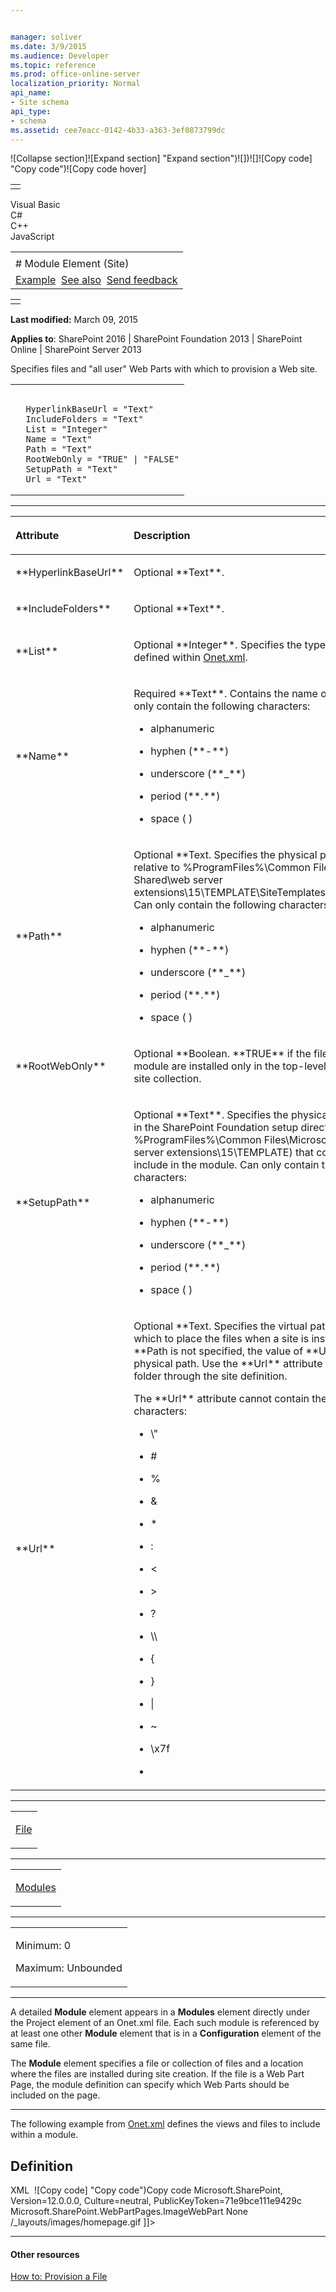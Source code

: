```yaml
---


manager: soliver
ms.date: 3/9/2015
ms.audience: Developer
ms.topic: reference
ms.prod: office-online-server
localization_priority: Normal
api_name:
- Site schema
api_type:
- schema
ms.assetid: cee7eacc-0142-4b33-a363-3ef0873799dc
---
```


![Collapse
section]![Expand
section] "Expand section")![]()![])![]![]()![Copy
code] "Copy code")![Copy code
hover]
<table>
<tbody>
<tr class="odd">
<td align="left"></td>
</tr>
</tbody>
</table>

Visual Basic  
C\#  
C++  
JavaScript  

<table>
<tbody>
<tr class="odd">
<td align="left"><span id="runningHeaderText"></span></td>
</tr>
<tr class="even">
<td align="left"># Module Element (Site)</td>
</tr>
<tr class="odd">
<td align="left"><a href="#exampleToggle">Example</a>  <a href="#seeAlsoToggle">See also</a>  <span id="headfeedbackarea" class="feedbackhead"><a href="javascript:SubmitFeedback(&#39;docthis@Microsoft.com&#39;,&#39;&#39;,&#39;&#39;,&#39;&#39;,&#39;1.0.18082.1225&#39;,&#39;%0\dThank%20you%20for%20your%20feedback.%20The%20developer%20writing%20teams%20use%20your%20feedback%20to%20improve%20documentation.%20While%20we%20are%20reviewing%20your%20feedback,%20we%20may%20send%20you%20e-mail%20to%20ask%20for%20clarification%20or%20feedback%20on%20a%20solution.%20We%20do%20not%20use%20your%20e-mail%20address%20for%20any%20other%20purpose%20and%20we%20delete%20it%20after%20we%20finish%20our%20review.%0\AFor%20further%20information%20about%20the%20privacy%20policies%20of%20Microsoft,%20please%20see%20http://privacy.microsoft.com/en-us/default.aspx.%0\A%0\d&#39;,&#39;Customer%20feedback&#39;);">Send feedback</a></span></td>
</tr>
</tbody>
</table>

<table>
<colgroup>
<col width="100%" />
</colgroup>
<tbody>
<tr class="odd">
<td align="left"></td>
</tr>
</tbody>
</table>

**Last modified:** March 09, 2015

**Applies to**: SharePoint 2016 | SharePoint Foundation 2013 |
SharePoint Online | SharePoint Server 2013

Specifies files and "all user" Web Parts with which to provision a Web
site.

<span codelanguage="other"></span>
<table>
<colgroup>
<col width="100%" />
</colgroup>
<tbody>
<tr class="odd">
<td align="left"><pre><code><Module>
  HyperlinkBaseUrl = "Text"
  IncludeFolders = "Text"
  List = "Integer"
  Name = "Text"
  Path = "Text"
  RootWebOnly = "TRUE" | "FALSE"
  SetupPath = "Text"
  Url = "Text"
</Module></code></pre></td>
</tr>
</tbody>
</table>


-----------------------------------------------------------------------------------------------------------------------------------------------------------------------------------------------

<table>
<colgroup>
<col width="50%" />
<col width="50%" />
</colgroup>
<thead>
<tr class="header">
<th align="left"><p>Attribute</p></th>
<th align="left"><p>Description</p></th>
</tr>
</thead>
<tbody>
<tr class="odd">
<td align="left"><p>**HyperlinkBaseUrl**</p></td>
<td align="left"><p>Optional **Text**.</p></td>
</tr>
<tr class="even">
<td align="left"><p>**IncludeFolders**</p></td>
<td align="left"><p>Optional **Text**.</p></td>
</tr>
<tr class="odd">
<td align="left"><p>**List**</p></td>
<td align="left"><p>Optional **Integer**. Specifies the type of list, which is defined within <a href="http://msdn.microsoft.com/library/b99d6657-d9ae-4135-a43c-c58cdfcdc6c1(Office.15).aspx">Onet.xml</a>.</p></td>
</tr>
<tr class="even">
<td align="left"><p>**Name**</p></td>
<td align="left"><p>Required **Text**. Contains the name of the file set. Can only contain the following characters:</p>
<ul>
<li><p>alphanumeric</p></li>
<li><p>hyphen (**-**)</p></li>
<li><p>underscore (**_**)</p></li>
<li><p>period (**.**)</p></li>
<li><p>space ( )</p></li>
</ul></td>
</tr>
<tr class="odd">
<td align="left"><p>**Path**</p></td>
<td align="left"><p>Optional **Text</span>. Specifies the physical path to the file set relative to %ProgramFiles%\Common Files\Microsoft Shared\web server extensions\15\TEMPLATE\SiteTemplates\<span class="placeholder">Site_Definition**. Can only contain the following characters:</p>
<ul>
<li><p>alphanumeric</p></li>
<li><p>hyphen (**-**)</p></li>
<li><p>underscore (**_**)</p></li>
<li><p>period (**.**)</p></li>
<li><p>space ( )</p></li>
</ul></td>
</tr>
<tr class="even">
<td align="left"><p>**RootWebOnly**</p></td>
<td align="left"><p>Optional **Boolean</span>. **TRUE** if the files specified in the module are installed only in the top-level Web site of the site collection.</p></td>
</tr>
<tr class="odd">
<td align="left"><p>**SetupPath**</p></td>
<td align="left"><p>Optional **Text**. Specifies the physical path to a folder in the SharePoint Foundation setup directory %ProgramFiles%\Common Files\Microsoft Shared\web server extensions\15\TEMPLATE) that contains a file to include in the module. Can only contain the following characters:</p>
<ul>
<li><p>alphanumeric</p></li>
<li><p>hyphen (**-**)</p></li>
<li><p>underscore (**_**)</p></li>
<li><p>period (**.**)</p></li>
<li><p>space ( )</p></li>
</ul></td>
</tr>
<tr class="even">
<td align="left"><p>**Url**</p></td>
<td align="left"><p>Optional **Text</span>. Specifies the virtual path of the folder in which to place the files when a site is instantiated. If **Path</span> is not specified, the value of **Url</span> is used for the physical path. Use the **Url** attribute to provision a folder through the site definition.</p>
<p>The **Url** attribute cannot contain the following characters:</p>
<ul>
<li><p>\"</p></li>
<li><p>#</p></li>
<li><p>%</p></li>
<li><p>&amp;</p></li>
<li><p>*</p></li>
<li><p>:</p></li>
<li><p><</p></li>
<li><p>></p></li>
<li><p>?</p></li>
<li><p>\\</p></li>
<li><p>{</p></li>
<li><p>}</p></li>
<li><p>|</p></li>
<li><p>~</p></li>
<li><p>\x7f</p></li>
<li><p></p></li>
</ul></td>
</tr>
</tbody>
</table>


---------------------------------------------------------------------------------------------------------------------------------------------------------------------------------------------------

<table>
<colgroup>
<col width="100%" />
</colgroup>
<tbody>
<tr class="odd">
<td align="left"><p><a href="file-element.md">File</a></p></td>
</tr>
</tbody>
</table>


----------------------------------------------------------------------------------------------------------------------------------------------------------------------------------------------------

<table>
<colgroup>
<col width="100%" />
</colgroup>
<tbody>
<tr class="odd">
<td align="left"><p><a href="modules-element-site.md">Modules</a></p></td>
</tr>
</tbody>
</table>


------------------------------------------------------------------------------------------------------------------------------------------------------------------------------------------------

<table>
<colgroup>
<col width="100%" />
</colgroup>
<tbody>
<tr class="odd">
<td align="left"><p>Minimum: 0</p>
<p>Maximum: Unbounded</p></td>
</tr>
</tbody>
</table>


----------------------------------------------------------------------------------------------------------------------------------------------------------------------------------------------------------------------------

A detailed **Module** element appears in a
**Modules** element directly under the <span
class="keyword">Project</span> element of an <span
class="code">Onet.xml</span> file. Each such module is referenced by at
least one other **Module** element that is in a
**Configuration** element of the same file.

The **Module** element specifies a file or
collection of files and a location where the files are installed during
site creation. If the file is a Web Part Page, the module definition can
specify which Web Parts should be included on the page.


------------------------------------------------------------------------------------------------------------------------------------------------------------------------------------------

The following example from
[Onet.xml](http://msdn.microsoft.com/library/b99d6657-d9ae-4135-a43c-c58cdfcdc6c1(Office.15).aspx)
defines the views and files to include within a module.

## Definition
XML 
<span class="copyCode" onclick="CopyCode(this)"
onkeypress="CopyCode_CheckKey(this, event)"
onmouseover="ChangeCopyCodeIcon(this)"
onmouseout="ChangeCopyCodeIcon(this)" tabindex="0">![Copy
code] "Copy code")Copy code</span>
    <Module Name="Default" Url="" Path="">
      <File Url="default.aspx" NavBarHome="True">
        <View List="$Resources:core,lists_Folder;/$Resources:core,announce_Folder;" BaseViewID="0" WebPartZoneID="Left" />
        <View List="$Resources:core,lists_Folder;/$Resources:core,calendar_Folder;" BaseViewID="0" RecurrenceRowset="TRUE" WebPartZoneID="Left" WebPartOrder="2" />
        <AllUsersWebPart WebPartZoneID="Right" WebPartOrder="1"><![CDATA[
          <WebPart xmlns="http://schemas.microsoft.com/WebPart/v2" xmlns:iwp="http://schemas.microsoft.com/WebPart/v2/Image">
            <Assembly>Microsoft.SharePoint, Version=12.0.0.0, Culture=neutral, PublicKeyToken=71e9bce111e9429c</Assembly>
            <TypeName>Microsoft.SharePoint.WebPartPages.ImageWebPart
            </TypeName>
            <FrameType>None</FrameType>
            <Title>$Resources:wp_SiteImage;</Title>
                            <iwp:ImageLink>/_layouts/images/homepage.gif</iwp:ImageLink>
          </WebPart>
        ]]></AllUsersWebPart>
        <View List="$Resources:core,lists_Folder;/$Resources:core,links_Folder;" BaseViewID="0" WebPartZoneID="Right" WebPartOrder="2" />
        <NavBarPage Name="$Resources:core,nav_Home;" ID="1002" Position="Start" />
        <NavBarPage Name="$Resources:core,nav_Home;" ID="0" Position="Start" />
      </File>
    </Module>


-------------------------------------------------------------------------------------------------------------------------------------------------------------------------------------------

#### Other resources

[How to: Provision a
File](http://msdn.microsoft.com/library/438d5a75-7f39-4fa9-a365-d86e8ba967b6(Office.15).aspx)








